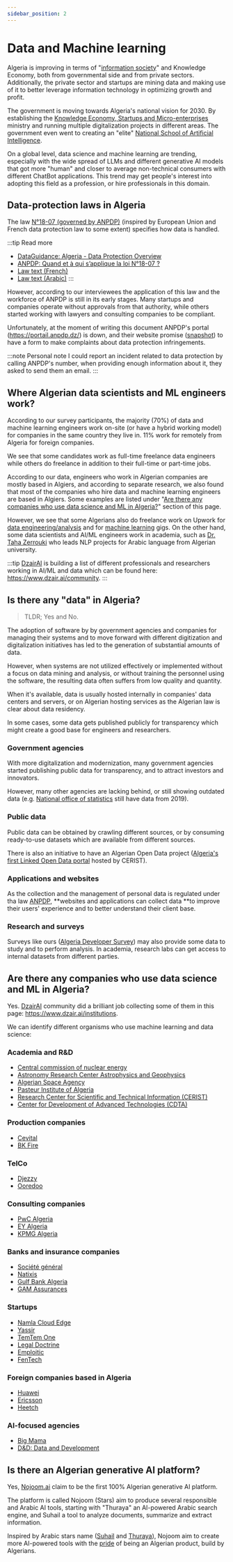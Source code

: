 ```yaml
---
sidebar_position: 2
---
```


# Data and Machine learning

Algeria is improving in terms of "[information society](https://www.mpt.gov.dz/en/what-is-the-information-society/)" and Knowledge Economy, both from governmental side and from private sectors. Additionally, the private sector and startups are mining data and making use of it to better leverage information technology in optimizing growth and profit.

The government is moving towards Algeria's national vision for 2030. By establishing the [Knowledge Economy, Startups and Micro-enterprises](https://startup.dz) ministry and running multiple digitalization projects in different areas. The government even went to creating an "elite" [National School of Artificial Intelligence](https://www.ensia.edu.dz/).

On a global level, data science and machine learning are trending, especially with the wide spread of LLMs and different generative AI models that got more "human" and closer to average non-technical consumers with different ChatBot applications. This trend may get people's interest into adopting this field as a profession, or hire professionals in this domain.

## Data-protection laws in Algeria

The law [N°18-07 (governed by ANPDP)](https://anpdp.dz/fr/quand-et-a-qui-sapplique-la-loi-n18-07/) (inspired by European Union and French data protection law to some extent) specifies how data is handled.

:::tip Read more
- [DataGuidance: Algeria - Data Protection Overview](https://www.dataguidance.com/notes/algeria-data-protection-overview)
- [ANPDP: Quand et à qui s’applique la loi N°18-07 ?](https://anpdp.dz/fr/quand-et-a-qui-sapplique-la-loi-n18-07/)
- [Law text (French)](https://anpdp.dz/wp-content/uploads/2023/01/2.1-Loi-N%C2%B018-07-2.pdf)
- [Law text (Arabic)](https://anpdp.dz/wp-content/uploads/2023/01/Loi-N%C2%B018-07-Arabe-2.pdf)
:::

However, according to our interviewees the application of this law and the workforce of ANPDP is still in its early stages. Many startups and companies operate without approvals from that authority, while others started working with lawyers and consulting companies to be compliant.

Unfortunately, at the moment of writing this document ANPDP's portal (https://portail.anpdp.dz/) is down, and their website promise ([snapshot](https://web.archive.org/web/20240702231853/https://anpdp.dz/fr/reclamation-recours-et-plainte/)) to have a form to make complaints about data protection infringements.

:::note Personal note
I could report an incident related to data protection by calling ANPDP's number, when providing enough information about it, they asked to send them an email.
:::
## Where Algerian data scientists and ML engineers work?

According to our survey participants, the majority (70%) of data and machine learning engineers work on-site (or have a hybrid working model) for companies in the same country they live in. 11% work for remotely from Algeria for foreign companies.

We see that some candidates work as full-time freelance data engineers while others do freelance in addition to their full-time or part-time jobs.

According to our data, engineers who work in Algerian companies are mostly based in Algiers, and according to separate research, we also found that most of the companies who hire data and machine learning engineers are based in Algiers. Some examples are listed under "[Are there any companies who use data science and ML in Algeria?](#are-there-any-companies-who-use-data-science-and-ml-in-algeria)" section of this page.

However, we see that some Algerians also do freelance work on Upwork for [data engineering/analysis](https://www.upwork.com/nx/search/talent/?category_uid=531770282580668420&loc=algeria&nss=80&revenue=1&rising_talent=yes&top_rated_plus=yes&top_rated_status=top_rated&page=1) and for [machine learning](https://www.upwork.com/nx/search/talent/?category_uid=531770282580668420&loc=algeria&nss=80&revenue=1&rising_talent=yes&subcategory_uid=531770282593251329&top_rated_plus=yes&top_rated_status=top_rated) gigs. On the other hand, some data scientists and AI/ML engineers work in academia, such as [Dr. Taha Zerrouki](https://www.researchgate.net/profile/Taha-Zerrouki) who leads NLP projects for Arabic language from Algerian university.

:::tip
[DzairAI](https://www.dzair.ai/) is building a list of different professionals and researchers working in AI/ML and data which can be found here: https://www.dzair.ai/community.
:::

## Is there any "data" in Algeria?

> TLDR; Yes and No.

The adoption of software by by government agencies and companies for managing their systems and to move forward with different digitization and digitalization initiatives has led to the generation of substantial amounts of data.

However, when systems are not utilized effectively or implemented without a focus on data mining and analysis, or without training the personnel using the software, the resulting data often suffers from low quality and quantity.

When it's available, data is usually hosted internally in companies' data centers and servers, or on Algerian hosting services as the Algerian law is clear about data residency.

In some cases, some data gets published publicly for transparency which might create a good base for engineers and researchers.

### Government agencies

With more digitalization and modernization, many government agencies started publishing public data for transparency, and to attract investors and innovators.

However, many other agencies are lacking behind, or still showing outdated data (e.g. [National office of statistics](https://www.ons.dz/) still have data from 2019).

### Public data

Public data can be obtained by crawling different sources, or by consuming ready-to-use datasets which are available from different sources.

There is also an initiative to have an Algerian Open Data project ([Algeria's first Linked Open Data portal](https://www.cerist.dz/index.php/fr/news/1316-the-first-algerian-linked-open-data-portal) hosted by CERIST).

### Applications and websites

As the collection and the management of personal data is regulated under tha law [ANPDP](https://anpdp.dz/fr/quand-et-a-qui-sapplique-la-loi-n18-07/), **websites and applications can collect data **to improve their users' experience and to better understand their client base.

### Research and surveys

Surveys like ours ([Algeria Developer Survey](/docs/insights)) may also provide some data to study and to perform analysis. In academia, research labs can get access to internal datasets from different parties.

## Are there any companies who use data science and ML in Algeria?

Yes. [DzairAI](https://www.dzair.ai) community did a brilliant job collecting some of them in this page: https://www.dzair.ai/institutions.

We can identify different organisms who use machine learning and data science:

### Academia and R&D

- [Central commission of nuclear energy](https://www.comena.dz/)
- [Astronomy Research Center Astrophysics and Geophysics](https://www.craag.dz/)
- [Algerian Space Agency](https://asal.dz/)
- [Pasteur Institute of Algeria](https://www.pasteur.dz/fr/)
- [Research Center for Scientific and Technical Information (CERIST)](https://www.cerist.dz/)
- [Center for Development of Advanced Technologies (CDTA)](https://www.cdta.dz/)

### Production companies

- [Cevital](https://www.cevital.com/)
- [BK Fire](https://bkfire.dz/)

### TelCo

- [Djezzy](https://www.djezzy.dz/)
- [Ooredoo](http://www.ooredoo.dz/)

### Consulting companies

- [PwC Algeria](https://pwcalgerie.pwc.fr/fr/)
- [EY Algeria](https://www.ey.com/en_gl/locations/algeria)
- [KPMG Algeria](https://home.kpmg/dz/fr/home.html)


### Banks and insurance companies

- [Société général](https://societegenerale.dz/)
- [Natixis](https://www.natixis.dz/)
- [Gulf Bank Algeria](https://www.agb.dz/index.php)
- [GAM Assurances](https://gam.dz/)

### Startups

- [Namla Cloud Edge](https://namla.cloud/)
- [Yassir](https://yassir.com/)
- [TemTem One](https://temtemone.com/#/)
- [Legal Doctrine](https://legal-doctrine.com/)
- [Emploitic](https://www.emploitic.com/)
- [FenTech](https://fentech.ai/)

### Foreign companies based in Algeria

- [Huawei](https://www.huawei.com/en/)
- [Ericsson](https://www.ericsson.com/en/about-us/company-facts/ericsson-worldwide/algeria)
- [Heetch](https://www.heetch.com/dz-fr)

### AI-focused agencies

- [Big Mama](https://big-mama.io/)
- [D&D: Data and Development](https://datadevelopment.pro/)

## Is there an Algerian generative AI platform?

Yes, [Nojoom.ai](https://nojoom.ai/) claim to be the first 100% Algerian generative AI platform.

The platform is called Nojoom (Stars) aim to produce several responsible and Arabic AI tools, starting with "Thuraya" an AI-powered Arabic search engine, and Suhail a tool to analyze documents, summarize and extract information.

Inspired by Arabic stars name ([Suhail](https://en.wikipedia.org/wiki/Suhail_(star)) and [Thuraya](https://en.wikipedia.org/wiki/Pleiades#Nomenclature_and_mythology)), Nojoom aim to create more AI-powered tools with the [pride](https://youtu.be/5XAU_d5bAHM) of being an Algerian product, build by Algerians.